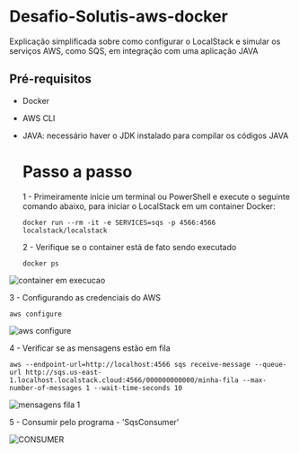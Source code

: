 # Desafio-Solutis-aws-docker
  Explicação simplificada sobre como configurar o LocalStack e simular os serviços AWS, como SQS, em integração com uma aplicação JAVA
## Pré-requisitos

* Docker
* AWS CLI
* JAVA: necessário haver o JDK instalado para compilar os códigos JAVA

  # Passo a passo

  1 - Primeiramente inicie um terminal ou PowerShell e execute o seguinte comando abaixo, para iniciar o LocalStack em um container Docker:
  
   ```
   docker run --rm -it -e SERVICES=sqs -p 4566:4566 localstack/localstack
  ```
  2 - Verifique se o container está de fato sendo executado
  ```
  docker ps
  ```
![container em execucao](https://github.com/user-attachments/assets/424755cd-574d-4bd6-b3a1-3a151d24a8de)


3 - Configurando as credenciais do AWS
```
aws configure
```

![aws configure](https://github.com/user-attachments/assets/421db18a-f9d9-46dd-b956-f179c49e5c17)

4 - Verificar se as mensagens estão em fila
```
aws --endpoint-url=http://localhost:4566 sqs receive-message --queue-url http://sqs.us-east-1.localhost.localstack.cloud:4566/000000000000/minha-fila --max-number-of-messages 1 --wait-time-seconds 10
```

![mensagens fila 1](https://github.com/user-attachments/assets/999f56ca-3593-4cce-be89-e2703ce8f263)


5 - Consumir pelo programa - 'SqsConsumer'


![CONSUMER](https://github.com/user-attachments/assets/9f93ac9f-6e50-4d41-8d04-2007cb130446)






